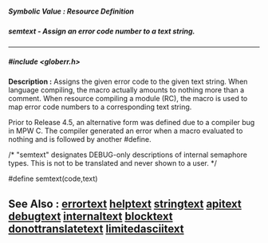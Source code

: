 ##### Symbolic Value : Resource Definition
##### semtext - Assign an error code number to a text string.
---
##### #include <globerr.h>
**Description :**
Assigns the given error code to the given text string.  When language 
compiling, the macro actually amounts to nothing more than a comment.  When 
resource compiling a module (RC), the macro is used to map error code numbers 
to a corresponding text string.

Prior to Release 4.5, an alternative form was defined due to a compiler bug in 
MPW C.  The compiler generated an error when a macro evaluated to nothing and 
is followed by another #define.


/* "semtext" designates DEBUG-only descriptions of internal semaphore
 types. This is not to be translated and never shown to a user. */

#define semtext(code,text)

**See Also :**
[errortext](D:/md_files/errortext.md)
[helptext](D:/md_files/helptext.md)
[stringtext](D:/md_files/stringtext.md)
[apitext](D:/md_files/apitext.md)
[debugtext](D:/md_files/debugtext.md)
[internaltext](D:/md_files/internaltext.md)
[blocktext](D:/md_files/blocktext.md)
[donottranslatetext](D:/md_files/donottranslatetext.md)
[limitedasciitext](D:/md_files/limitedasciitext.md)
---
